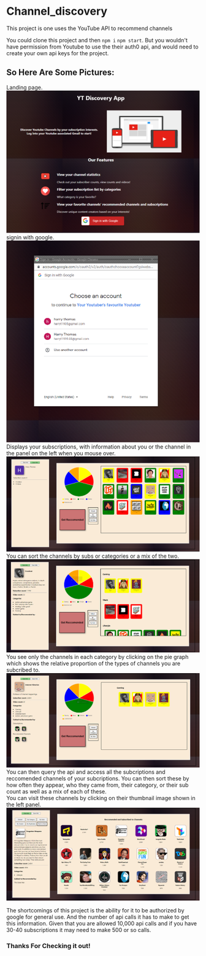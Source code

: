 # Channel_discovery
This project is one uses the YouTube API to recommend channels

You could clone this project and then `npm i` `npm start`. But you wouldn't have permission from Youtube to use the their auth0 api, and would need to create your own api keys for the project.

## So Here Are Some Pictures:
Landing page.\
!['landing'](https://github.com/harry-th/Channel_discovery/blob/main/react-front/screenshots/landing.PNG?raw=true)\
signin with google.\
!['signin'](https://github.com/harry-th/Channel_discovery/blob/main/react-front/screenshots/signin.PNG?raw=true)\
Displays your subscriptions, with information about you or the channel in the panel on the left when you mouse over.\
![home](https://github.com/harry-th/Channel_discovery/blob/main/react-front/screenshots/home.PNG?raw=true)\
You can sort the channels by subs or categories or a mix of the two.\
!['sorted by category'](https://github.com/harry-th/Channel_discovery/blob/main/react-front/screenshots/sorted%20by%20category.PNG?raw=true)\
You see only the channels in each category by clicking on the pie graph which shows the relative proportion of the types of channels you are subcribed to.\
!['select'](https://github.com/harry-th/Channel_discovery/blob/main/react-front/screenshots/select.PNG?raw=true)\
You can then query the api and access all the subcriptions and reccomended channels of your subcriptions. You can then sort these by how often they appear, who they came from, their category, or their sub count as well as a mix of each of these.\
You can visit these channels by clicking on their thumbnail image shown in the left panel.\
!['reccomended channels'](https://github.com/harry-th/Channel_discovery/blob/main/react-front/screenshots/reccomended%20channels.PNG?raw=true)

The shortcomings of this project is the ability for it to be authorized by google for general use. And the number of api calls it has to make to get this information. Given that you are allowed 10,000 api calls and if you have 30-40 subscriptions it may need to make 500 or so calls.

### Thanks For Checking it out!
